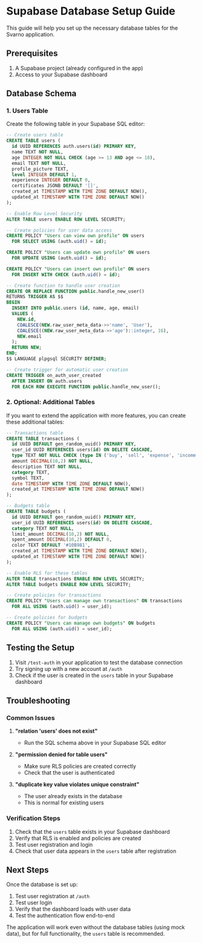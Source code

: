 # Supabase Database Setup Guide

This guide will help you set up the necessary database tables for the Svarno application.

## Prerequisites

1. A Supabase project (already configured in the app)
2. Access to your Supabase dashboard

## Database Schema

### 1. Users Table

Create the following table in your Supabase SQL editor:

```sql
-- Create users table
CREATE TABLE users (
  id UUID REFERENCES auth.users(id) PRIMARY KEY,
  name TEXT NOT NULL,
  age INTEGER NOT NULL CHECK (age >= 13 AND age <= 18),
  email TEXT NOT NULL,
  profile_picture TEXT,
  level INTEGER DEFAULT 1,
  experience INTEGER DEFAULT 0,
  certificates JSONB DEFAULT '[]',
  created_at TIMESTAMP WITH TIME ZONE DEFAULT NOW(),
  updated_at TIMESTAMP WITH TIME ZONE DEFAULT NOW()
);

-- Enable Row Level Security
ALTER TABLE users ENABLE ROW LEVEL SECURITY;

-- Create policies for user data access
CREATE POLICY "Users can view own profile" ON users
  FOR SELECT USING (auth.uid() = id);

CREATE POLICY "Users can update own profile" ON users
  FOR UPDATE USING (auth.uid() = id);

CREATE POLICY "Users can insert own profile" ON users
  FOR INSERT WITH CHECK (auth.uid() = id);

-- Create function to handle user creation
CREATE OR REPLACE FUNCTION public.handle_new_user()
RETURNS TRIGGER AS $$
BEGIN
  INSERT INTO public.users (id, name, age, email)
  VALUES (
    NEW.id,
    COALESCE(NEW.raw_user_meta_data->>'name', 'User'),
    COALESCE((NEW.raw_user_meta_data->>'age')::integer, 16),
    NEW.email
  );
  RETURN NEW;
END;
$$ LANGUAGE plpgsql SECURITY DEFINER;

-- Create trigger for automatic user creation
CREATE TRIGGER on_auth_user_created
  AFTER INSERT ON auth.users
  FOR EACH ROW EXECUTE FUNCTION public.handle_new_user();
```

### 2. Optional: Additional Tables

If you want to extend the application with more features, you can create these additional tables:

```sql
-- Transactions table
CREATE TABLE transactions (
  id UUID DEFAULT gen_random_uuid() PRIMARY KEY,
  user_id UUID REFERENCES users(id) ON DELETE CASCADE,
  type TEXT NOT NULL CHECK (type IN ('buy', 'sell', 'expense', 'income')),
  amount DECIMAL(10,2) NOT NULL,
  description TEXT NOT NULL,
  category TEXT,
  symbol TEXT,
  date TIMESTAMP WITH TIME ZONE DEFAULT NOW(),
  created_at TIMESTAMP WITH TIME ZONE DEFAULT NOW()
);

-- Budgets table
CREATE TABLE budgets (
  id UUID DEFAULT gen_random_uuid() PRIMARY KEY,
  user_id UUID REFERENCES users(id) ON DELETE CASCADE,
  category TEXT NOT NULL,
  limit_amount DECIMAL(10,2) NOT NULL,
  spent_amount DECIMAL(10,2) DEFAULT 0,
  color TEXT DEFAULT '#10B981',
  created_at TIMESTAMP WITH TIME ZONE DEFAULT NOW(),
  updated_at TIMESTAMP WITH TIME ZONE DEFAULT NOW()
);

-- Enable RLS for these tables
ALTER TABLE transactions ENABLE ROW LEVEL SECURITY;
ALTER TABLE budgets ENABLE ROW LEVEL SECURITY;

-- Create policies for transactions
CREATE POLICY "Users can manage own transactions" ON transactions
  FOR ALL USING (auth.uid() = user_id);

-- Create policies for budgets
CREATE POLICY "Users can manage own budgets" ON budgets
  FOR ALL USING (auth.uid() = user_id);
```

## Testing the Setup

1. Visit `/test-auth` in your application to test the database connection
2. Try signing up with a new account at `/auth`
3. Check if the user is created in the `users` table in your Supabase dashboard

## Troubleshooting

### Common Issues

1. **"relation 'users' does not exist"**
   - Run the SQL schema above in your Supabase SQL editor

2. **"permission denied for table users"**
   - Make sure RLS policies are created correctly
   - Check that the user is authenticated

3. **"duplicate key value violates unique constraint"**
   - The user already exists in the database
   - This is normal for existing users

### Verification Steps

1. Check that the `users` table exists in your Supabase dashboard
2. Verify that RLS is enabled and policies are created
3. Test user registration and login
4. Check that user data appears in the `users` table after registration

## Next Steps

Once the database is set up:

1. Test user registration at `/auth`
2. Test user login
3. Verify that the dashboard loads with user data
4. Test the authentication flow end-to-end

The application will work even without the database tables (using mock data), but for full functionality, the `users` table is recommended.









